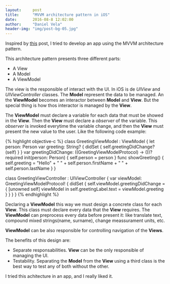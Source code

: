 ```yaml
---
layout:     post
title:      "MVVM architecture pattern in iOS"
date:       2016-08-8 12:02:00
author:     "Daniel Vela"
header-img: "img/post-bg-05.jpg"
---
```


Inspired by [this](https://medium.com/ios-os-x-development/ios-architecture-patterns-ecba4c38de52#.8t6ex2n88) post, I tried to develop an app using the MVVM architecture pattern.

This architecture pattern presents three different parts:

- A View
- A Model 
- A ViewModel

The view is the responsible of interact with the UI. In iOS is de *UIView* and *UIViewController* classes. The **Model** represent the data to be managed. An the **ViewModel** becomes an interactor between **Model** and **View**. But the special thing is how thos interactor is managed by the **View**. 

The **ViewModel** must declare a variable for each data that must be showed in the **View**. Then the **View** must declare a *observer* of the variable. This *observer* is invoked everytime the variable change, and then the **View** must present the new value to the user. Like the following code example:

{% highlight objective-c %}
class GreetingViewModel : ViewModel {
    let person: Person
    var greeting: String? {
        didSet {
            self.greetingDidChange?(self)
        }
    }
    var greetingDidChange: ((GreetingViewModelProtocol) -> ())?
    required init(person: Person) {
        self.person = person
    }
    func showGreeting() {
        self.greeting = "Hello" + " " + self.person.firstName + " " + self.person.lastName
    }
}

class GreetingViewController : UIViewController {
    var viewModel: GreetingViewModelProtocol! {
        didSet {
            self.viewModel.greetingDidChange = { [unowned self] viewModel in
                self.greetingLabel.text = viewModel.greeting
            }
        }
    }
}
{% endhighlight %}

Declaring a **ViewModel** this way we must design a concrete class for each **View**. This class must declare every data that the **View** requires. The **ViewModel** can preprocess every data before present it: like translate text, compound mixed strings(name, surname), change meassurament units, etc.

**ViewModel** can be also responsible for controlling navigation of the **Views**. 

The benefits of this design are:

- Separate responsabilities. **View** can be the only responsible of managing the UI.
- Testability. Separating the **Model** from the **View** using a third class is the best way to test any of both without the other.

I tried this achitecture in an app, and I really liked it.